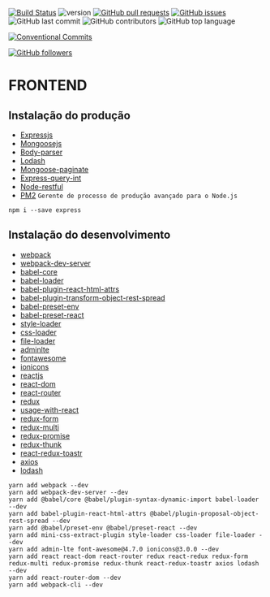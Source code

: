 [![Build Status](https://travis-ci.org/danielso2007/my-money-app.svg?branch=master)](https://travis-ci.org/danielso2007/my-money-app)
![version](https://img.shields.io/badge/version-1.0.0-blue.svg)
[![GitHub pull requests](https://img.shields.io/github/issues-pr-raw/danielso2007/my-money-app.svg)](https://github.com/danielso2007/my-money-app/pulls)
[![GitHub issues](https://img.shields.io/github/issues/danielso2007/my-money-app.svg)](https://github.com/danielso2007/my-money-app/issues?q=is%3Aopen+is%3Aissue)
![GitHub last commit](https://img.shields.io/github/last-commit/danielso2007/my-money-app.svg)
![GitHub contributors](https://img.shields.io/github/contributors/danielso2007/my-money-app.svg)
![GitHub top language](https://img.shields.io/github/languages/top/danielso2007/my-money-app.svg)

[![Conventional Commits](https://img.shields.io/badge/Conventional%20Commits-1.0.0-yellow.svg)](https://conventionalcommits.org)

[![GitHub followers](https://img.shields.io/github/followers/danielso2007.svg?label=Follow&style=social)](https://github.com/danielso2007?tab=followers)

# FRONTEND

## Instalação do produção

- [Expressjs](https://expressjs.com/pt-br/)
- [Mongoosejs](https://mongoosejs.com/)
- [Body-parser](https://www.npmjs.com/package/body-parser)
- [Lodash](https://lodash.com/)
- [Mongoose-paginate](https://github.com/edwardhotchkiss/mongoose-paginate)
- [Express-query-int](https://www.npmjs.com/package/express-query-int)
- [Node-restful](https://github.com/baugarten/node-restful)
- [PM2](http://pm2.keymetrics.io/) `Gerente de processo de produção avançado para o Node.js`

```shell
npm i --save express
```

## Instalação do desenvolvimento

- [webpack](https://webpack.js.org/)
- [webpack-dev-server](https://github.com/webpack/webpack-dev-server)
- [babel-core](https://www.npmjs.com/package/babel-core)
- [babel-loader](https://github.com/babel/babel-loader)
- [babel-plugin-react-html-attrs](https://www.npmjs.com/package/babel-plugin-react-html-attrs)
- [babel-plugin-transform-object-rest-spread](https://www.npmjs.com/package/babel-plugin-transform-object-rest-spread)
- [babel-preset-env](https://www.npmjs.com/package/babel-preset-env)
- [babel-preset-react](https://www.npmjs.com/package/babel-preset-react)
- [style-loader](https://github.com/webpack-contrib/style-loader)
- [css-loader](https://github.com/webpack-contrib/css-loader)
- [file-loader](https://github.com/webpack-contrib/file-loader)
- [adminlte](https://adminlte.io/)
- [fontawesome](https://fontawesome.com/)
- [ionicons](https://ionicons.com/)
- [reactjs](https://reactjs.org/)
- [react-dom](https://www.npmjs.com/package/react-dom)
- [react-router](https://github.com/ReactTraining/react-router)
- [redux](https://redux.js.org/)
- [usage-with-react](https://redux.js.org/basics/usage-with-react)
- [redux-form](https://redux-form.com/8.1.0/)
- [redux-multi](https://www.npmjs.com/package/redux-multi)
- [redux-promise](https://github.com/redux-utilities/redux-promise)
- [redux-thunk](https://github.com/reduxjs/redux-thunk)
- [react-redux-toastr](https://www.npmjs.com/package/react-redux-toastr)
- [axios](https://github.com/axios/axios)
- [lodash](https://lodash.com/)

```shell
yarn add webpack --dev
yarn add webpack-dev-server --dev
yarn add @babel/core @babel/plugin-syntax-dynamic-import babel-loader --dev
yarn add babel-plugin-react-html-attrs @babel/plugin-proposal-object-rest-spread --dev
yarn add @babel/preset-env @babel/preset-react --dev
yarn add mini-css-extract-plugin style-loader css-loader file-loader --dev
yarn add admin-lte font-awesome@4.7.0 ionicons@3.0.0 --dev
yarn add react react-dom react-router redux react-redux redux-form redux-multi redux-promise redux-thunk react-redux-toastr axios lodash --dev
yarn add react-router-dom --dev
yarn add webpack-cli --dev
```